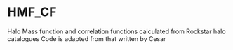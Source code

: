 # HMF_CF

Halo Mass function and correlation functions calculated from Rockstar halo catalogues
Code is adapted from that written by Cesar
